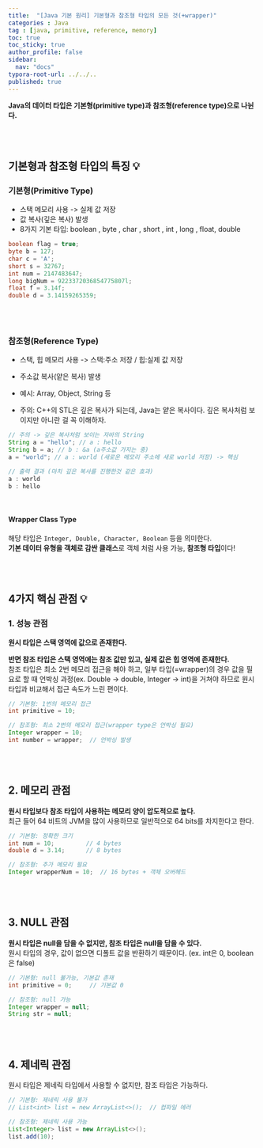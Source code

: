 ```yaml
---
title:  "[Java 기본 원리] 기본형과 참조형 타입의 모든 것(+wrapper)"
categories : Java
tag : [java, primitive, reference, memory]
toc: true
toc_sticky: true
author_profile: false
sidebar:
  nav: "docs"
typora-root-url: ../../..
published: true
---
```




**Java의 데이터 타입은 기본형(primitive type)과 참조형(reference type)으로 나뉜다.**

<br>

<br>

## 기본형과 참조형 타입의 특징 💡

### 기본형(Primitive Type)

- 스택 메모리 사용 -> 실제 값 저장
- 값 복사(깊은 복사) 발생
- 8가지 기본 타입: boolean , byte , char , short , int , long , float, double

```java
boolean flag = true;
byte b = 127;
char c = 'A';
short s = 32767;
int num = 2147483647;
long bigNum = 9223372036854775807l;
float f = 3.14f;
double d = 3.14159265359;
```

<br><br>

### 참조형(Reference Type)

- 스택, 힙 메모리 사용 -> 스택:주소 저장 / 힙:실제 값 저장
- 주소값 복사(얕은 복사) 발생
- 예시: Array, Object, String 등

- 주의: C++의 STL은 깊은 복사가 되는데, Java는 얕은 복사이다. 깊은 복사처럼 보이지만 아니란 걸 꼭 이해하자.

```java
// 주의 -> 깊은 복사처럼 보이는 자바의 String
String a = "hello"; // a : hello
String b = a; // b : &a (a주소값 가지는 중)
a = "world"; // a : world (새로운 메모리 주소에 새로 world 저장) -> 핵심

// 출력 결과 (마치 깊은 복사를 진행한것 같은 효과)
a : world
b : hello
```

<br>

#### Wrapper Class Type

해당 타입은 `Integer, Double, Character, Boolean` 등을 의미한다.  
**기본 데이터 유형을 객체로 감싼 클래스**로 객체 처럼 사용 가능, **참조형 타입**이다!

<br>

<br>

## 4가지 핵심 관점 💡

### 1. 성능 관점

**원시 타입은 스택 영역에 값으로 존재한다.** 

**반면 참조 타입은 스택 영역에는 참조 값만 있고, 실제 값은 힙 영역에 존재한다.**   
참조 타입은 최소 2번 메모리 접근을 해야 하고, 일부 타입(=wrapper)의 경우 값을 필요로 할 때 언박싱 과정(ex. Double → double, Integer → int)을 거쳐야 하므로 원시 타입과 비교해서 접근 속도가 느린 편이다.

```java
// 기본형: 1번의 메모리 접근
int primitive = 10;

// 참조형: 최소 2번의 메모리 접근(wrapper type은 언박싱 필요)
Integer wrapper = 10;
int number = wrapper;  // 언박싱 발생
```

<br><br>

## 2. 메모리 관점

**원시 타입보다 참조 타입이 사용하는 메모리 양이 압도적으로 높다.**  
최근 들어 64 비트의 JVM을 많이 사용하므로 일반적으로 64 bits를 차지한다고 한다.

```java
// 기본형: 정확한 크기
int num = 10;         // 4 bytes
double d = 3.14;      // 8 bytes

// 참조형: 추가 메모리 필요
Integer wrapperNum = 10;  // 16 bytes + 객체 오버헤드
```

<br><br>

## 3. NULL 관점

**원시 타입은 null을 담을 수 없지만, 참조 타입은 null을 담을 수 있다.**   
원시 타입의 경우, 값이 없으면 디폴트 값을 반환하기 때문이다. (ex. int은 0, boolean은 false)

```java
// 기본형: null 불가능, 기본값 존재
int primitive = 0;     // 기본값 0

// 참조형: null 가능
Integer wrapper = null;
String str = null;
```

<br><br>

## 4. 제네릭 관점

원시 타입은 제네릭 타입에서 사용할 수 없지만, 참조 타입은 가능하다.

```java
// 기본형: 제네릭 사용 불가
// List<int> list = new ArrayList<>();  // 컴파일 에러

// 참조형: 제네릭 사용 가능
List<Integer> list = new ArrayList<>();
list.add(10);
```
